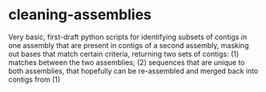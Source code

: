 # cleaning-assemblies
Very basic, first-draft python scripts for identifying subsets of contigs in one assembly that are present in contigs of a second assembly, masking out bases that match certain criteria, returning two sets of contigs: (1) matches between the two assemblies; (2) sequences that are unique to both assemblies, that hopefully can be re-assembled and merged back into contigs from (1)
